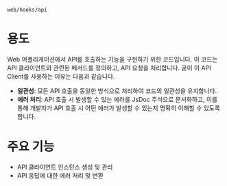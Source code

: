 `web/hooks/api`

# 용도

Web 어플리케이션에서 API를 호출하는 기능을 구현하기 위한 코드입니다. 이 코드는 API 클라이언트와 관련된 메서드를 정의하고, API 요청을 처리합니다.
굳이 이 API Client를 사용하는 이유는 다음과 같습니다.

- **일관성**: 모든 API 호출을 동일한 방식으로 처리하여 코드의 일관성을 유지합니다.
- **에러 처리**: API 호출 시 발생할 수 있는 에러를 JsDoc 주석으로 문서화하고, 이를 통해 개발자가 API 호출 시 어떤 에러가 발생할 수 있는지 명확히 이해할 수 있도록 합니다.

# 주요 기능

- API 클라이언트 인스턴스 생성 및 관리
- API 응답에 대한 에러 처리 및 변환
